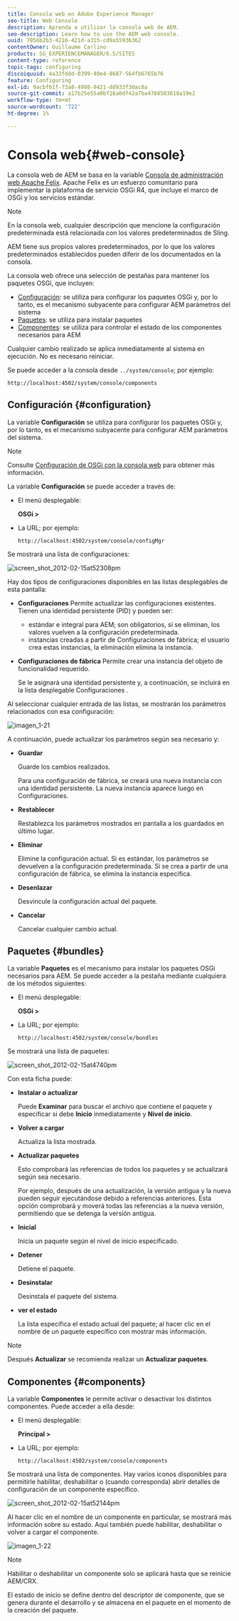 ```yaml
---
title: Consola web en Adobe Experience Manager
seo-title: Web Console
description: Aprenda a utilizar la consola web de AEM.
seo-description: Learn how to use the AEM web console.
uuid: 7856b2b3-4216-421d-a315-cd9a55936362
contentOwner: Guillaume Carlino
products: SG_EXPERIENCEMANAGER/6.5/SITES
content-type: reference
topic-tags: configuring
discoiquuid: 4a33fddd-0399-40e4-8687-564fb6765b76
feature: Configuring
exl-id: 9acbf61f-73a8-4998-9421-dd933f30ac8a
source-git-commit: a17b25e55a0bf16a0df42a7ba4768503618a19e2
workflow-type: tm+mt
source-wordcount: '722'
ht-degree: 1%

---
```


# Consola web{#web-console}

La consola web de AEM se basa en la variable [Consola de administración web Apache Felix](https://felix.apache.org/documentation/subprojects/apache-felix-web-console.html). Apache Felix es un esfuerzo comunitario para implementar la plataforma de servicio OSGi R4, que incluye el marco de OSGi y los servicios estándar.

>[!NOTE]
>
>En la consola web, cualquier descripción que mencione la configuración predeterminada está relacionada con los valores predeterminados de Sling.
>
>AEM tiene sus propios valores predeterminados, por lo que los valores predeterminados establecidos pueden diferir de los documentados en la consola.

La consola web ofrece una selección de pestañas para mantener los paquetes OSGi, que incluyen:

* [Configuración](#configuration): se utiliza para configurar los paquetes OSGi y, por lo tanto, es el mecanismo subyacente para configurar AEM parámetros del sistema
* [Paquetes](#bundles): se utiliza para instalar paquetes
* [Componentes](#components): se utiliza para controlar el estado de los componentes necesarios para AEM

Cualquier cambio realizado se aplica inmediatamente al sistema en ejecución. No es necesario reiniciar.

Se puede acceder a la consola desde `../system/console`; por ejemplo:

`http://localhost:4502/system/console/components`

## Configuración {#configuration}

La variable **Configuración** se utiliza para configurar los paquetes OSGi y, por lo tanto, es el mecanismo subyacente para configurar AEM parámetros del sistema.

>[!NOTE]
>
>Consulte [Configuración de OSGi con la consola web](/help/sites-deploying/configuring-osgi.md) para obtener más información.

La variable **Configuración** se puede acceder a través de:

* El menú desplegable:

   **OSGi >**

* La URL; por ejemplo:

   `http://localhost:4502/system/console/configMgr`

Se mostrará una lista de configuraciones:

![screen_shot_2012-02-15at52308pm](assets/screen_shot_2012-02-15at52308pm.png)

Hay dos tipos de configuraciones disponibles en las listas desplegables de esta pantalla:

* **Configuraciones**
Permite actualizar las configuraciones existentes. Tienen una identidad persistente (PID) y pueden ser:

   * estándar e integral para AEM; son obligatorios, si se eliminan, los valores vuelven a la configuración predeterminada.
   * instancias creadas a partir de Configuraciones de fábrica; el usuario crea estas instancias, la eliminación elimina la instancia.

* **Configuraciones de fábrica**
Permite crear una instancia del objeto de funcionalidad requerido.

   Se le asignará una identidad persistente y, a continuación, se incluirá en la lista desplegable Configuraciones .

Al seleccionar cualquier entrada de las listas, se mostrarán los parámetros relacionados con esa configuración:

![imagen_1-21](assets/chlimage_1-21a.png)

A continuación, puede actualizar los parámetros según sea necesario y:

* **Guardar**

   Guarde los cambios realizados.

   Para una configuración de fábrica, se creará una nueva instancia con una identidad persistente. La nueva instancia aparece luego en Configuraciones.

* **Restablecer**

   Restablezca los parámetros mostrados en pantalla a los guardados en último lugar.

* **Eliminar**

   Elimine la configuración actual. Si es estándar, los parámetros se devuelven a la configuración predeterminada. Si se crea a partir de una configuración de fábrica, se elimina la instancia específica.

* **Desenlazar**

   Desvincule la configuración actual del paquete.

* **Cancelar**

   Cancelar cualquier cambio actual.

## Paquetes {#bundles}

La variable **Paquetes** es el mecanismo para instalar los paquetes OSGi necesarios para AEM. Se puede acceder a la pestaña mediante cualquiera de los métodos siguientes:

* El menú desplegable:

   **OSGi >**

* La URL; por ejemplo:

   `http://localhost:4502/system/console/bundles`

Se mostrará una lista de paquetes:

![screen_shot_2012-02-15at4740pm](assets/screen_shot_2012-02-15at44740pm.png)

Con esta ficha puede:

* **Instalar o actualizar**

   Puede **Examinar** para buscar el archivo que contiene el paquete y especificar si debe **Inicio** inmediatamente y **Nivel de inicio**.

* **Volver a cargar**

   Actualiza la lista mostrada.

* **Actualizar paquetes**

   Esto comprobará las referencias de todos los paquetes y se actualizará según sea necesario.

   Por ejemplo, después de una actualización, la versión antigua y la nueva pueden seguir ejecutándose debido a referencias anteriores. Esta opción comprobará y moverá todas las referencias a la nueva versión, permitiendo que se detenga la versión antigua.

* **Inicial**

   Inicia un paquete según el nivel de inicio especificado.

* **Detener**

   Detiene el paquete.

* **Desinstalar**

   Desinstala el paquete del sistema.

* **ver el estado**

   La lista especifica el estado actual del paquete; al hacer clic en el nombre de un paquete específico con mostrar más información.

>[!NOTE]
>
>Después **Actualizar** se recomienda realizar un **Actualizar paquetes**.

## Componentes {#components}

La variable **Componentes** le permite activar o desactivar los distintos componentes. Puede acceder a ella desde:

* El menú desplegable:

   **Principal >**

* La URL; por ejemplo:

   `http://localhost:4502/system/console/components`

Se mostrará una lista de componentes. Hay varios iconos disponibles para permitirle habilitar, deshabilitar o (cuando corresponda) abrir detalles de configuración de un componente específico.

![screen_shot_2012-02-15at52144pm](assets/screen_shot_2012-02-15at52144pm.png)

Al hacer clic en el nombre de un componente en particular, se mostrará más información sobre su estado. Aquí también puede habilitar, deshabilitar o volver a cargar el componente.

![imagen_1-22](assets/chlimage_1-22a.png)

>[!NOTE]
>
>Habilitar o deshabilitar un componente solo se aplicará hasta que se reinicie AEM/CRX.
>
>El estado de inicio se define dentro del descriptor de componente, que se genera durante el desarrollo y se almacena en el paquete en el momento de la creación del paquete.
